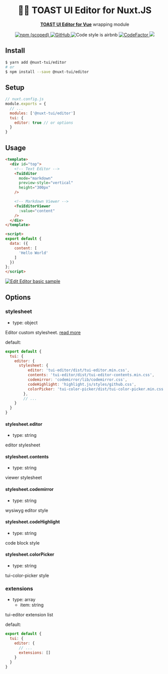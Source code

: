 <h1 align="center">🍞📝 TOAST UI Editor for Nuxt.JS</h1>
<p align="center">
    <a href="https://github.com/nhn/toast-ui.vue-editor"><b>TOAST UI Editor for Vue</b></a> wrapping module
</p>
<p align="center">
    <a href="https://www.npmjs.com/package/@nuxt-tui/editor">
        <img alt="npm (scoped)" src="https://img.shields.io/npm/v/@nuxt-tui/editor.svg?style=flat-square">
    </a>
    <a href="./LICENSE">
        <img alt="GitHub" src="https://img.shields.io/github/license/nuxt-tui/editor.svg?style=flat-square">
    </a>
    <img alt="Code style is airbnb" src="https://img.shields.io/badge/code%20style-airbnb-success.svg?style=flat-square" />
    <a href="https://www.codefactor.io/repository/github/nuxt-tui/editor">
      <img src="https://www.codefactor.io/repository/github/nuxt-tui/editor/badge" alt="CodeFactor" />
    </a>
    <a href="https://app.fossa.com/projects/git%2Bgithub.com%2Fnuxt-tui%2Feditor?ref=badge_shield" alt="FOSSA Status">
      <img src="https://app.fossa.com/api/projects/git%2Bgithub.com%2Fnuxt-tui%2Feditor.svg?type=shield"/>
    </a>
</p>

## Install
```bash
$ yarn add @nuxt-tui/editor
# or
$ npm install --save @nuxt-tui/editor
```

## Setup
```javascript
// nuxt.config.js
module.exports = {
  // ...
  modules: ['@nuxt-tui/editor']
  tui: {
    editor: true // or options
  }
}
```

## Usage
```html
<template>
  <div id="top">
    <!-- Text Editor -->
    <TuiEditor
      mode="markdown"
      preview-style="vertical"
      height="300px"
    />

    <!-- Markdown Viewer -->
    <TuiEditorViewer
      :value="content"
    />
  </div>
</template>

<script>
export default {
  data: ({
    content: [
      'Hello World'
    ]
  })
};
</script>
```
[![Edit Editor basic sample](https://codesandbox.io/static/img/play-codesandbox.svg)](https://codesandbox.io/s/xpyvk5wzwz?fontsize=14&module=%2Fpages%2Findex.vue)

## Options
### stylesheet
 - type: object

Editor custom stylesheet. [read more](https://nuxtjs.org/api/configuration-css)

default:
```javascript
export default {
  tui: {
    editor: {
      stylesheet: {
          editor: 'tui-editor/dist/tui-editor.min.css',
          contents: 'tui-editor/dist/tui-editor-contents.min.css',
          codemirror: 'codemirror/lib/codemirror.css',
          codeHighlight: 'highlight.js/styles/github.css',
          colorPicker: 'tui-color-picker/dist/tui-color-picker.min.css'
        },
        // ...
    }
  }
}
```

#### stylesheet.editor
 - type: string

editor stylesheet

#### stylesheet.contents
 - type: string

viewer stylesheet

#### stylesheet.codemirror
 - type: string

wysiwyg editor style

#### stylesheet.codeHighlight
 - type: string

code block style

#### stylesheet.colorPicker
 - type: string

tui-color-picker style

### extensions
 - type: array
    - item: string

tui-editor extension list

default:
```javascript
export default {
  tui: {
    editor: {
      // ...
      extensions: []
    }
  }
}
```
